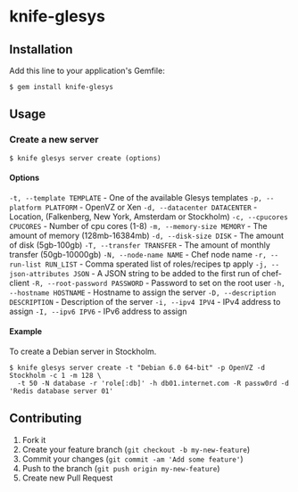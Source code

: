 # knife-glesys

## Installation

Add this line to your application's Gemfile:

    $ gem install knife-glesys

## Usage

### Create a new server

    $ knife glesys server create (options)

#### Options

`-t, --template TEMPLATE`        -  One of the available Glesys templates
`-p, --platform PLATFORM`        -  OpenVZ or Xen
`-d, --datacenter DATACENTER`    -  Location, (Falkenberg, New York, Amsterdam or Stockholm)
`-c, --cpucores CPUCORES`        -  Number of cpu cores (1-8)
`-m, --memory-size MEMORY`       -  The amount of memory (128mb-16384mb)
`-d, --disk-size DISK`           -  The amount of disk (5gb-100gb)
`-T, --transfer TRANSFER`        -  The amount of monthly transfer (50gb-10000gb)
`-N, --node-name NAME`           -  Chef node name
`-r, --run-list RUN_LIST`        -  Comma sperated list of roles/recipes tp apply
`-j, --json-attributes JSON`     -  A JSON string to be added to the first run of chef-client
`-R, --root-password PASSWORD`   -  Password to set on the root user
`-h, --hostname HOSTNAME`        -  Hostname to assign the server
`-D, --description DESCRIPTION`  -  Description of the server
`-i, --ipv4 IPV4`                -  IPv4 address to assign
`-I, --ipv6 IPV6`                -  IPv6 address to assign

#### Example

To create a Debian server in Stockholm.

    $ knife glesys server create -t "Debian 6.0 64-bit" -p OpenVZ -d Stockholm -c 1 -m 128 \
      -t 50 -N database -r 'role[:db]' -h db01.internet.com -R passw0rd -d 'Redis database server 01'


## Contributing

1. Fork it
2. Create your feature branch (`git checkout -b my-new-feature`)
3. Commit your changes (`git commit -am 'Add some feature'`)
4. Push to the branch (`git push origin my-new-feature`)
5. Create new Pull Request

